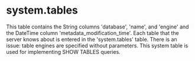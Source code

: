 # system.tables

This table contains the String columns 'database', 'name', and 'engine' and the DateTime column 'metadata_modification_time'.
Each table that the server knows about is entered in the 'system.tables' table.
There is an issue: table engines are specified without parameters.
This system table is used for implementing SHOW TABLES queries.

